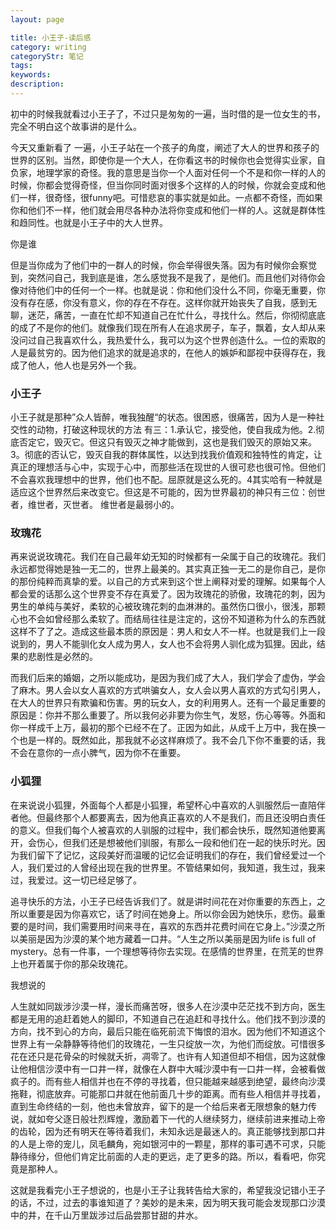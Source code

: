 ```yaml
---
layout: page

title: 小王子-读后感
category: writing
categoryStr: 笔记
tags: 
keywords: 
description: 
---
```


初中的时候我就看过小王子了，不过只是匆匆的一遍，当时借的是一位女生的书，完全不明白这个故事讲的是什么。

今天又重新看了 一遍，小王子站在一个孩子的角度，阐述了大人的世界和孩子的世界的区别。当然，即使你是一个大人，在你看这书的时候你也会觉得实业家，自负家，地理学家的奇怪。我的意思是当你一个人面对任何一个不是和你一样的人的时候，你都会觉得奇怪，但当你同时面对很多个这样的人的时候，你就会变成和他们一样，很奇怪，很funny吧。可惜悲哀的事实就是如此。一点都不奇怪，而如果你和他们不一样，他们就会用尽各种办法将你变成和他们一样的人。这就是群体性和趋同性。也就是小王子中的大人世界。

你是谁

但是当你成为了他们中的一群人的时候，你会举得很失落。因为有时候你会察觉到，突然问自己，我到底是谁，怎么感觉我不是我了，是他们。而且他们对待你会像对待他们中的任何一个一样。也就是说：你和他们没什么不同，你毫无重要，你没有存在感，你没有意义，你的存在不存在。这样你就开始丧失了自我，感到无聊，迷茫，痛苦，一直在忙却不知道自己在忙什么，寻找什么。然后，你彻彻底底的成了不是你的他们。就像我们现在所有人在追求房子，车子，飘着，女人却从来没问过自己我喜欢什么，我热爱什么，我可以为这个世界创造什么。一位的索取的人是最贫穷的。因为他们追求的就是追求的，在他人的嫉妒和鄙视中获得存在，我成了他人，他人也是另外一个我。

### 小王子

小王子就是那种”众人皆醉，唯我独醒“的状态。很困惑，很痛苦，因为人是一种社交性的动物，打破这种现状的方法 有三：1.承认它，接受他，使自我成为他。2.彻底否定它，毁灭它。但这只有毁灭之神才能做到，这也是我们毁灭的原始又来。3。彻底的否认它，毁灭自我的群体属性，以达到找我价值观和独特性的肯定，让真正的理想活与心中，实现于心中，而那些活在现世的人很可悲也很可怜。但他们不会喜欢我理想中的世界，他们也不配。屈原就是这么死的。4其实哈有一种就是适应这个世界然后来改变它。但这是不可能的，因为世界最初的神只有三位：创世者，维世者，灭世者。
维世者是最弱小的。

### 玫瑰花

再来说说玫瑰花。我们在自己最年幼无知的时候都有一朵属于自己的玫瑰花。我们永远都觉得她是独一无二的，世界上最美的。其实真正独一无二的是你自己，是你的那份纯粹而真挚的爱。以自己的方式来到这个世上阐释对爱的理解。如果每个人都会爱的话那么这个世界变不存在真爱了。因为玫瑰花的骄傲，玫瑰花的刺，因为男生的单纯与美好，柔软的心被玫瑰花刺的血淋淋的。虽然伤口很小，很浅，那颗心也不会如曾经那么柔软了。而结局往往是注定的，这份不知道称为什么的东西就这样不了了之。造成这些最本质的原因是：男人和女人不一样。也就是我们上一段说到的，男人不能驯化女人成为男人，女人也不会将男人驯化成为狐狸。因此，结果的悲剧性是必然的。

而我们后来的婚姻，之所以能成功，是因为我们成了大人，我们学会了虚伪，学会了麻木。男人会以女人喜欢的方式哄骗女人，女人会以男人喜欢的方式勾引男人，在大人的世界只有欺骗和伤害。男的玩女人，女的利用男人。还有一个最足重要的原因是：你并不那么重要了。所以我何必非要为你生气，发怒，伤心等等。外面和你一样成千上万，最初的那个已经不在了。正因为如此，从成千上万中，我在换一个也是一样的。既然如此，那我就不必这样麻烦了。我不会几下你不重要的话，我不会在意你的一点小脾气，因为你不在重要。

### 小狐狸

在来说说小狐狸，外面每个人都是小狐狸，希望杯心中喜欢的人驯服然后一直陪伴者他。但最终那个人都要离去，因为他真正喜欢的人不是我们，而且还没明白责任的意义。但我们每个人被喜欢的人驯服的过程中，我们都会快乐，既然知道他要离开，会伤心，但我们还是想被他们驯服，有那么一段和他们在一起的快乐时光。因为我们留下了记忆，这段美好而温暖的记忆会证明我们的存在，我们曾经爱过一个人，我们爱过的人曾经出现在我的世界里。不管结果如何，我知道，我生过，我来过，我爱过。这一切已经足够了。

追寻快乐的方法，小王子已经告诉我们了。就是讲时间花在对你重要的东西上，之所以重要是因为你喜欢它，话了时间在她身上。所以你会因为她快乐，悲伤。最重要的是时间，我们需要用时间来寻在，喜欢的东西并花费时间在它身上。”沙漠之所以美丽是因为沙漠的某个地方藏着一口井。“人生之所以美丽是因为life is full of mystery。总有一件事，一个理想等待你去实现。在感情的世界里，在荒芜的世界上也开着属于你的那朵玫瑰花。

我想说的

人生就如同跋涉沙漠一样，漫长而痛苦呀，很多人在沙漠中茫茫找不到方向，医生都是无用的追赶着她人的脚印，不知道自己在追赶和寻找什么。他们找不到沙漠的方向，找不到心的方向，最后只能在临死前流下悔恨的泪水。因为他们不知道这个世界上有一朵静静等待他们的玫瑰花，一生只绽放一次，为他们而绽放。可惜很多花在还只是花骨朵的时候就夭折，凋零了。也许有人知道但却不相信，因为这就像让他相信沙漠中有一口井一样，就像在人群中大喊沙漠中有一口井一样，会被看做疯子的。而有些人相信并也在不停的寻找着，但只能越来越感到绝望，最终向沙漠拖鞋，彻底放弃。可能那口井就在他前面几十步的距离。而有些人相信并寻找着，直到生命终结的一刻，他也未曾放弃，留下的是一个给后来者无限想象的魅力传说，就如夸父逐日般壮烈辉煌，激励着下一代的人继续努力，继续前进来推动上帝的齿轮，因为还有明天在等待着我们，未知永远是最迷人的。真正能够找到那口井的人是上帝的宠儿，凤毛麟角，宛如银河中的一颗星，那样的事可遇不可求，只能静待缘分，但他们肯定比前面的人走的更远，走了更多的路。所以，看看吧，你究竟是那种人。

这就是我看完小王子想说的，也是小王子让我转告给大家的，希望我没记错小王子的话，不过，过去的事谁知道了？美妙的是未来，因为明天我可能会发现那口沙漠中的井，在千山万里跋涉过后品尝那甘甜的井水。